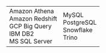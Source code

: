 <table>
  <tr>
    <td>Amazon Athena<br /> Amazon Redshift<br />  GCP Big Query<br /> IBM DB2 <br /> MS SQL Server</td>
    <td>MySQL<br > PostgreSQL<br /> Snowflake<br /> Trino </td>
  </tr>
</table>